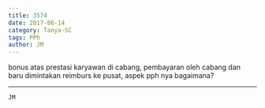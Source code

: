 ```yaml
---
title: 3574
date: 2017-06-14
category: Tanya-SC
tags: PPh
author: JM
---
```


bonus atas prestasi karyawan di cabang, pembayaran oleh cabang dan baru dimintakan reimburs ke pusat, aspek pph nya bagaimana?

---



`JM`

